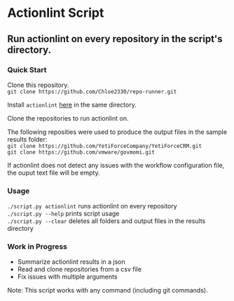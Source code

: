 # Actionlint Script
## Run actionlint on every repository in the script's directory. 

### **Quick Start**
Clone this repository. \
`git clone https://github.com/Chloe2330/repo-runner.git` 

Install `actionlint` [here](https://github.com/rhysd/actionlint) in the same directory. 

Clone the repositories to run actionlint on.

The following reposities were used to produce the output files in the sample results folder: \
`git clone https://github.com/YetiForceCompany/YetiForceCRM.git`\
`git clone https://github.com/vmware/govmomi.git`

If actionlint does not detect any issues with the workflow configuration file, the ouput text file will be empty.

### **Usage**
`./script.py actionlint` runs actionlint on every repository\
`./script.py --help` prints script usage\
`./script.py --clear` deletes all folders and output files in the results directory

### **Work in Progress**
- Summarize actionlint results in a json
- Read and clone repositories from a csv file 
- Fix issues with multiple arguments 

Note: This script works with any command (including git commands). 
